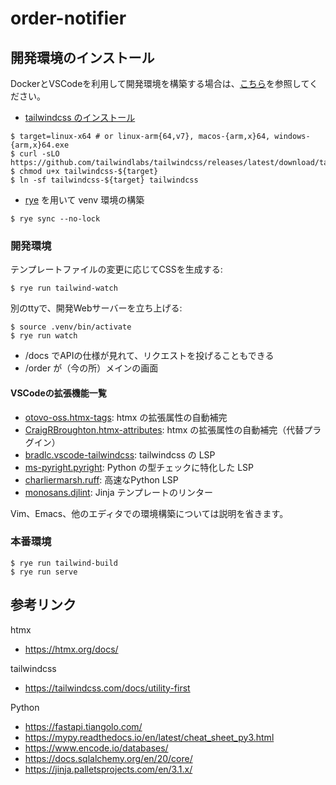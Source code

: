 # order-notifier

## 開発環境のインストール

DockerとVSCodeを利用して開発環境を構築する場合は、[こちら](docker-vscode.md)を参照してください。 

- [tailwindcss のインストール](https://tailwindcss.com/blog/standalone-cli)

```
$ target=linux-x64 # or linux-arm{64,v7}, macos-{arm,x}64, windows-{arm,x}64.exe
$ curl -sLO https://github.com/tailwindlabs/tailwindcss/releases/latest/download/tailwindcss-${target}
$ chmod u+x tailwindcss-${target}
$ ln -sf tailwindcss-${target} tailwindcss
```

- [rye](https://rye.astral.sh/) を用いて venv 環境の構築

```
$ rye sync --no-lock
```

### 開発環境

テンプレートファイルの変更に応じてCSSを生成する:

```
$ rye run tailwind-watch
```

別のttyで、開発Webサーバーを立ち上げる:

```
$ source .venv/bin/activate
$ rye run watch
```

- /docs でAPIの仕様が見れて、リクエストを投げることもできる
- /order が（今の所）メインの画面

#### VSCodeの拡張機能一覧

- [otovo-oss.htmx-tags](https://marketplace.visualstudio.com/items?itemName=otovo-oss.htmx-tags): htmx の拡張属性の自動補完
- [CraigRBroughton.htmx-attributes](https://marketplace.visualstudio.com/items?itemName=CraigRBroughton.htmx-attributes): htmx の拡張属性の自動補完（代替プラグイン）
- [bradlc.vscode-tailwindcss](https://marketplace.visualstudio.com/items?itemName=bradlc.vscode-tailwindcss): tailwindcss の LSP
- [ms-pyright.pyright](https://marketplace.visualstudio.com/items?itemName=ms-pyright.pyright): Python の型チェックに特化した LSP
- [charliermarsh.ruff](https://marketplace.visualstudio.com/items?itemName=charliermarsh.ruff): 高速なPython LSP
- [monosans.djlint](https://marketplace.visualstudio.com/items?itemName=monosans.djlint): Jinja テンプレートのリンター

Vim、Emacs、他のエディタでの環境構築については説明を省きます。

### 本番環境

```
$ rye run tailwind-build
$ rye run serve
```

## 参考リンク

htmx

- https://htmx.org/docs/

tailwindcss

- https://tailwindcss.com/docs/utility-first

Python

- https://fastapi.tiangolo.com/
- https://mypy.readthedocs.io/en/latest/cheat_sheet_py3.html
- https://www.encode.io/databases/
- https://docs.sqlalchemy.org/en/20/core/
- https://jinja.palletsprojects.com/en/3.1.x/
